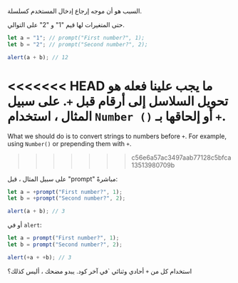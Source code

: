 السبب هو أن موجه إرجاع إدخال المستخدم كسلسلة.

حتى المتغيرات لها قيم "1" و "2" على التوالي.
```js run
let a = "1"; // prompt("First number?", 1);
let b = "2"; // prompt("Second number?", 2);

alert(a + b); // 12
```

<<<<<<< HEAD
ما يجب علينا فعله هو تحويل السلاسل إلى أرقام قبل `+`. على سبيل المثال ، استخدام `Number ()` أو إلحاقها بـ `+`.
=======
What we should do is to convert strings to numbers before `+`. For example, using `Number()` or prepending them with `+`.
>>>>>>> c56e6a57ac3497aab77128c5bfca13513980709b

على سبيل المثال ، قبل "prompt" مباشرةً:

```js run
let a = +prompt("First number?", 1);
let b = +prompt("Second number?", 2);

alert(a + b); // 3
```

أو في  `alert`:

```js run
let a = prompt("First number?", 1);
let b = prompt("Second number?", 2);

alert(+a + +b); // 3
```

استخدام كل من `+` أحادي وثنائي `في آخر كود. يبدو مضحك ، أليس كذلك؟